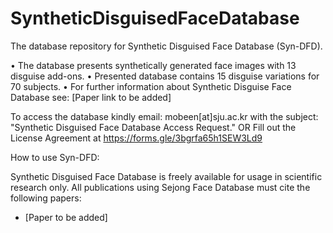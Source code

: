 # SyntheticDisguisedFaceDatabase
The database repository for Synthetic Disguised Face Database (Syn-DFD).


• The database presents synthetically generated face images with 13 disguise add-ons.
• Presented database contains 15 disguise variations for 70 subjects.
• For further information about Synthetic Disguise Face Database see: [Paper link to be added]


To access the database kindly email: mobeen[at]sju.ac.kr with the subject: "Synthetic Disguised Face Database Access Request."
OR
Fill out the License Agreement at https://forms.gle/3bgrfa65h1SEW3Ld9

How to use Syn-DFD:

Synthetic Disguised Face Database is freely available for usage in scientific research only.
All publications using Sejong Face Database must cite the following papers:
  - [Paper to be added]
